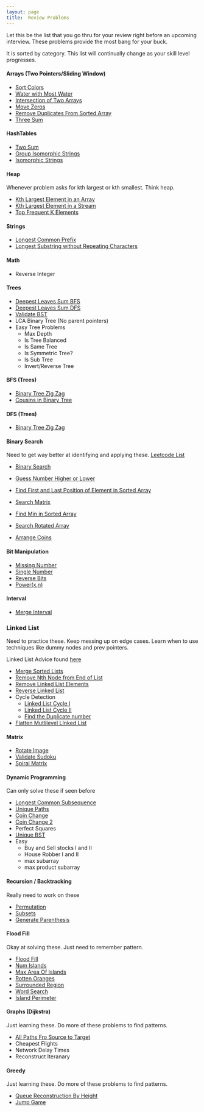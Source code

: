```yaml
---
layout: page
title:  Review Problems
---
```


Let this be the list that you go thru for your review right before an upcoming interview. These problems provide the most bang for your buck.

It is sorted by category. This list will continually change as your skill level progresses.

#### Arrays (Two Pointers/Sliding Window)

- [Sort Colors](/problems/sortColors)
- [Water with Most Water](/problems/waterWithMostWater)
- [Intersection of Two Arrays](/problems/intersectionOfTwoArrays2)
- [Move Zeros](/problems/moveZeros)
- [Remove Duplicates From Sorted Array](/problems/removeDupsFromSortedArray)
- [Three Sum](/problems/threeSum)

#### HashTables

- [Two Sum](/problems/twoSum)
- [Group Isomorphic Strings](/problems/groupIsomorphicStrings)
- [Isomorphic Strings](/problems/isomorphicStrings)

#### Heap

Whenever problem asks for kth largest or kth smallest. Think heap.

- [Kth Largest Element in an Array](/problems/kthlargestElementInAnArray)
- [Kth Largest Element in a Stream](/problems/kthlargestElementInAStream)
- [Top Frequent K Elements](/problems/topFrequentKElements)

#### Strings

- [Longest Common Prefix](/problems/longestCommonPrefix)
- [Longest Substring without Repeating Characters](/problems/longestSubstringWithoutRepeatingChars)

#### Math

- Reverse Integer




#### Trees

- [Deepest Leaves Sum BFS](/problems/deepestLeavesSumBFS)
- [Deepest Leaves Sum DFS](/problems/deepestLeavesSumDFS)
- [Validate BST](/problems/validateBST)
- LCA Binary Tree (No parent pointers)
- Easy Tree Problems
    - Max Depth
    - Is Tree Balanced
    - Is Same Tree
    - Is Symmetric Tree?
    - Is Sub Tree
    - Invert/Reverse Tree

#### BFS (Trees)

- [Binary Tree Zig Zag](/problems/binaryTreeZigZag)
- [Cousins in Binary Tree](/problems/cousinsInBinaryTree)

#### DFS (Trees)

- [Binary Tree Zig Zag](/problems/binaryTreeZigZagDfs)

#### Binary Search

Need to get way better at identifying and applying these.
[Leetcode List](https://leetcode.com/tag/binary-search/)

- [Binary Search](/problems/binarySearch)
- [Guess Number Higher or Lower](/problems/guessNumberHigherOrLower)
- [Find First and Last Position of Element in Sorted Array](/problems/searchForARange)

- [Search Matrix](/problems/matrixSearch)
- [Find Min in Sorted Array](/problems/findMinInSortedArray)
- [Search Rotated Array](/problems/searchRotatedArray)
- [Arrange Coins](/problems/arrangeCoins)

#### Bit Manipulation

- [Missing Number](/problems/missingNumber)
- [Single Number](/problems/singleNumber)
- [Reverse Bits](/problems/reverseBits)
- [Power(x,n)](/problems/powx-n)

#### Interval

- [Merge Interval](/problems/mergeIntervals)

### Linked List

Need to practice these. Keep messing up on edge cases. Learn when to use techniques like dummy nodes and prev pointers.

Linked List Advice found [here](https://leetcode.com/explore/learn/card/linked-list/214/two-pointer-technique/1216/)

- [Merge Sorted Lists](/problems/mergeSortedLLiter)
- [Remove Nth Node from End of List](/problems/removeNthNodeFromEndOfList)
- [Remove Linked List Elements](/problems/removeLinkedListElements)
- [Reverse Linked List](/problems/reverseLLiterative)
- Cycle Detection
    - [Linked List Cycle I](/problems/llcycle)
    - [Linked List Cycle II](/problems/llcycle2)
    - [Find the Duplicate number](/problems/findTheDuplicateNumber)
- [Flatten Mutlilevel LInked List](/problems/flattenMultilevelDoublyLinkedList)






#### Matrix

- [Rotate Image](/problems/rotateImage)
- [Validate Sudoku](/problems/validateSudoku)
- [Spiral Matrix](/problems/spiralMatrix)


#### Dynamic Programming

Can only solve these if seen before

- [Longest Common Subsequence](/problems/longestCommonSubsequence)
- [Unique Paths](/problems/uniquePaths)
- [Coin Change](/problems/coinChange)
- [Coin Change 2](/problems/coinChange2)
- Perfect Squares
- [Unique BST](/problems/uniqueBST)
- Easy
    - Buy and Sell stocks I and II
    - House Robber I and II
    - max subarray
    - max product subarray

#### Recursion / Backtracking

Really need to work on these

- [Permutation](/problems/permutations)
- [Subsets](/problems/subsets)
- [Generate Parenthesis](/problems/generateParanthesis)

#### Flood Fill

Okay at solving these. Just need to remember pattern.

- [Flood Fill](/problems/floodfill)
- [Num Islands](/problems/numIslands)
- [Max Area Of Islands](/problems/maxAreaOfIsland)
- [Rotten Oranges](/problems/rottenOranges)
- [Surrounded Region](/problems/surroundedRegion)
- [Word Search](/problems/wordSearch)
- [Island Perimeter](/problems/islandPerimeter)


#### Graphs (Dijkstra)

Just learning these. Do more of these problems to find patterns.

- [All Paths Fro Source to Target](/problems/allPathsFromSourceToTarget)
- Cheapest Flights
- Network Delay Times
- Reconstruct Iteranary

#### Greedy

Just learning these. Do more of these problems to find patterns.

- [Queue Reconstruction By Height](/problems/queueReconstructionByHeight)
- [Jump Game](/problems/jumpGame)